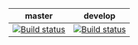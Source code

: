 | master | develop |
| --- | --- |
| [![Build status](https://ci.appveyor.com/api/projects/status/lpofc0w26atn4429/branch/master?svg=true)](https://ci.appveyor.com/project/VladikAN/unity-graphs/branch/master) | [![Build status](https://ci.appveyor.com/api/projects/status/lpofc0w26atn4429/branch/master?svg=true)](https://ci.appveyor.com/project/VladikAN/unity-graphs/branch/develop) |
